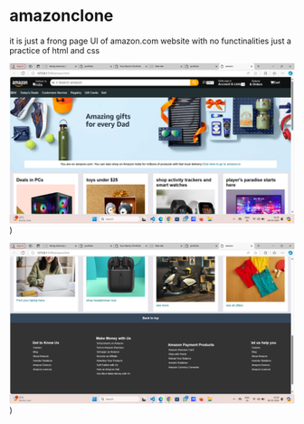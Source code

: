 # amazonclone
it is just a frong page UI of amazon.com website with no functinalities just a practice of html and css


![Preview](screenshot1.png))


![Preview](screenshot2.png))
